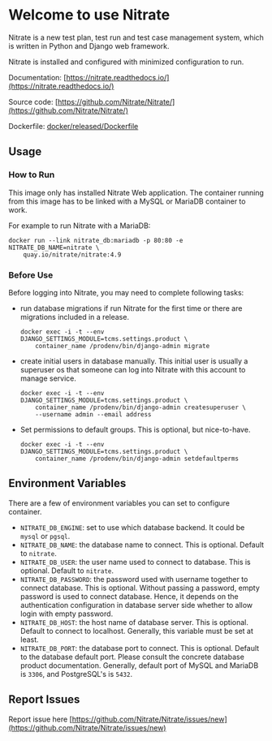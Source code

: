 # Welcome to use Nitrate

Nitrate is a new test plan, test run and test case management system, which is
written in Python and Django web framework.

Nitrate is installed and configured with minimized configuration to run.

Documentation: [https://nitrate.readthedocs.io/](https://nitrate.readthedocs.io/)

Source code: [https://github.com/Nitrate/Nitrate/](https://github.com/Nitrate/Nitrate/)

Dockerfile: [docker/released/Dockerfile](https://github.com/Nitrate/Nitrate/tree/develop/docker/released/Dockerfile)

## Usage

### How to Run

This image only has installed Nitrate Web application. The container running
from this image has to be linked with a MySQL or MariaDB container to work.

For example to run Nitrate with a MariaDB:

```
docker run --link nitrate_db:mariadb -p 80:80 -e NITRATE_DB_NAME=nitrate \
    quay.io/nitrate/nitrate:4.9
```

### Before Use

Before logging into Nitrate, you may need to complete following tasks:

- run database migrations if run Nitrate for the first time or there are
  migrations included in a release.

  ```
  docker exec -i -t --env DJANGO_SETTINGS_MODULE=tcms.settings.product \
      container_name /prodenv/bin/django-admin migrate
  ```

- create initial users in database manually. This initial user is usually a
  superuser os that someone can log into Nitrate with this account to manage
  service.

  ```
  docker exec -i -t --env DJANGO_SETTINGS_MODULE=tcms.settings.product \
      container_name /prodenv/bin/django-admin createsuperuser \
      --username admin --email address
  ```

- Set permissions to default groups. This is optional, but nice-to-have.

  ```
  docker exec -i -t --env DJANGO_SETTINGS_MODULE=tcms.settings.product \
      container_name /prodenv/bin/django-admin setdefaultperms
  ```

## Environment Variables

There are a few of environment variables you can set to configure container.

- `NITRATE_DB_ENGINE`: set to use which database backend. It could be `mysql`
  or `pgsql`.
- `NITRATE_DB_NAME`: the database name to connect. This is optional. Default to
  `nitrate`.
- `NITRATE_DB_USER`: the user name used to connect to database. This is
  optional. Default to `nitrate`.
- `NITRATE_DB_PASSWORD`: the password used with username together to connect
  database. This is optional. Without passing a password, empty password is
  used to connect database. Hence, it depends on the authentication
  configuration in database server side whether to allow login with empty
  password.
- `NITRATE_DB_HOST`: the host name of database server. This is optional.
  Default to connect to localhost. Generally, this variable must be set at
  least.
- `NITRATE_DB_PORT`: the database port to connect. This is optional. Default
  to the database default port. Please consult the concrete database product
  documentation. Generally, default port of MySQL and MariaDB is `3306`, and
  PostgreSQL's is `5432`.

## Report Issues

Report issue here [https://github.com/Nitrate/Nitrate/issues/new](https://github.com/Nitrate/Nitrate/issues/new)

